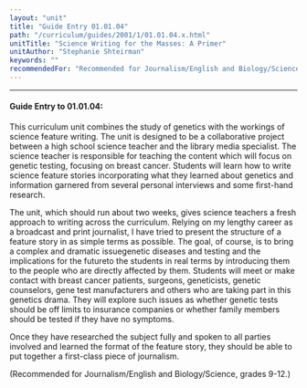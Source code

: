 ```yaml
---
layout: "unit"
title: "Guide Entry 01.01.04"
path: "/curriculum/guides/2001/1/01.01.04.x.html"
unitTitle: "Science Writing for the Masses: A Primer"
unitAuthor: "Stephanie Shteirman"
keywords: ""
recommendedFor: "Recommended for Journalism/English and Biology/Science, grades 9-12."
---
```

<body>
<hr/>
<h4>
Guide Entry to 01.01.04:
</h4>
<p>
This curriculum unit combines the study of genetics with the workings of science feature writing. The unit is designed to be a collaborative project between a high school science teacher and the library media specialist. The science teacher is responsible for teaching the content which will focus on genetic testing, focusing on breast cancer. Students will learn how to write science feature stories incorporating what they learned about genetics and information garnered from several personal interviews and some first-hand research.
</p>
<p>
The unit, which should run about two weeks, gives science teachers a fresh approach to writing across the curriculum. Relying on my lengthy career as a broadcast and print journalist, I have tried to present the structure of a feature story in as simple terms as possible. The goal, of course, is to bring a complex and dramatic issuegenetic diseases and testing and the implications for the futureto the students in real terms by introducing them to the people who are directly affected by them. Students will meet or make contact with breast cancer patients, surgeons, geneticists, genetic counselors, gene test manufacturers and others who are taking part in this genetics drama. They will explore such issues as whether genetic tests should be off limits to insurance companies or whether family members should be tested if they have no symptoms.
</p>
<p>
Once they have researched the subject fully and spoken to all parties involved and learned the format of the feature story, they should be able to put together a first-class piece of journalism.
</p>
<p>
(Recommended for Journalism/English and Biology/Science, grades 9-12.)
</p>
</body>